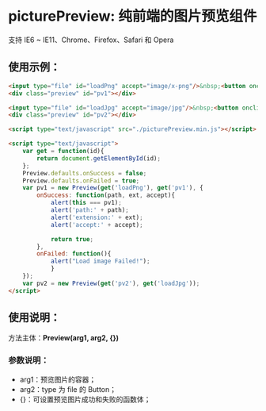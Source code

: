 ﻿# picturePreview: 纯前端的图片预览组件

支持 IE6 ~ IE11、Chrome、Firefox、Safari 和 Opera

## 使用示例：

```html
<input type="file" id="loadPng" accept="image/x-png"/>&nbsp;<button onclick="pv1.reset()">重置</button>
<div class="preview" id="pv1"></div>

<input type="file" id="loadJpg" accept="image/jpg"/>&nbsp;<button onclick="pv2.reset()">重置</button>
<div class="preview" id="pv2"></div>

<script type="text/javascript" src="./picturePreview.min.js"></script>

<script type="text/javascript">
	var get = function(id){
		return document.getElementById(id);
	};
	Preview.defaults.onSuccess = false;
	Preview.defaults.onFailed = true;
	var pv1 = new Preview(get('loadPng'), get('pv1'), {
		onSuccess: function(path, ext, accept){
			alert(this === pv1);
			alert('path:' + path);
			alert('extension:' + ext);
			alert('accept:' + accept);

			return true;
		},
		onFailed: function(){
			alert("Load image Failed!");
			} 
	});
	var pv2 = new Preview(get('pv2'), get('loadJpg'));
</script>
```
## 使用说明：
方法主体：**Preview(arg1, arg2, {})**

### 参数说明：
- arg1：预览图片的容器；
- arg2：type 为 file 的 Button；
- {}：可设置预览图片成功和失败的函数体；

